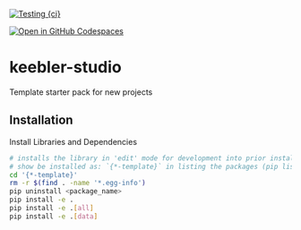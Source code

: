 [![Testing {ci}](https://github.com/akamlani/keebler-studio/actions/workflows/testing-ci.yml/badge.svg)](https://github.com/akamlani/keebler-studio/actions/workflows/testing-ci.yml)


[![Open in GitHub Codespaces](https://github.com/codespaces/badge.svg)](https://github.com/codespaces/new?hide_repo_select=true&ref=main&repo=492249131&machine=standardLinux32gb&location=EastUs)


# keebler-studio
Template starter pack for new projects

## Installation
Install Libraries and Dependencies
```sh
# installs the library in 'edit' mode for development into prior installed environment
# show be installed as: `{*-template}` in listing the packages (pip list | less ) as mentioned in setup.py
cd '{*-template}'
rm -r $(find . -name '*.egg-info')
pip uninstall <package_name>
pip install -e .
pip install -e .[all]
pip install -e .[data]
```

